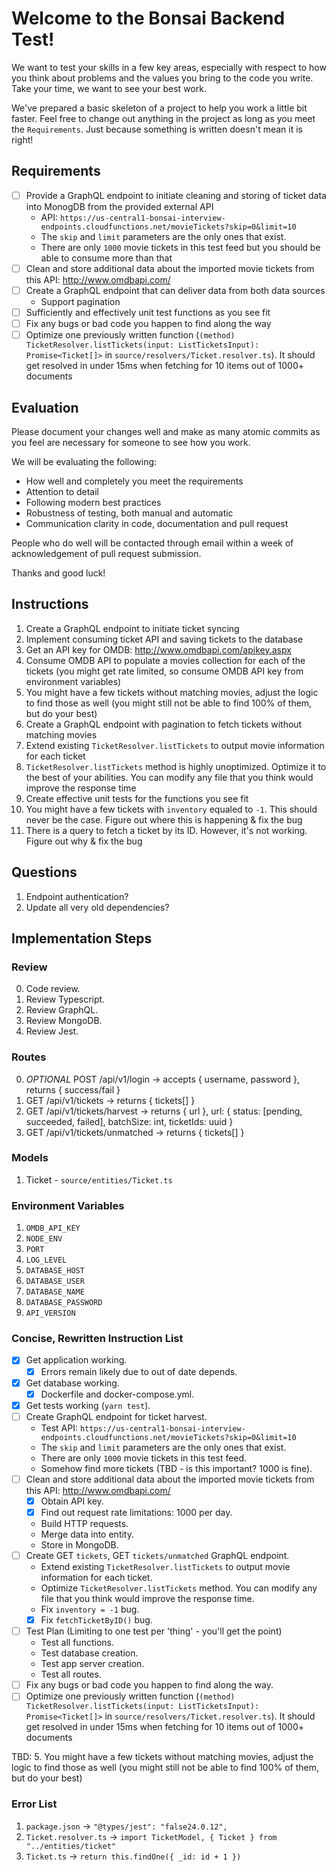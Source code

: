 # Welcome to the Bonsai Backend Test!

We want to test your skills in a few key areas, especially with respect to how you think about problems and the values you bring to the code you write. Take your time, we want to see your best work.

We've prepared a basic skeleton of a project to help you work a little bit faster. Feel free to change out anything in the project as long as you meet the `Requirements`. Just because something is written doesn't mean it is right!

## Requirements

- [ ] Provide a GraphQL endpoint to initiate cleaning and storing of ticket data into MonogDB from the provided external API
  - API: `https://us-central1-bonsai-interview-endpoints.cloudfunctions.net/movieTickets?skip=0&limit=10`
  - The `skip` and `limit` parameters are the only ones that exist.
  - There are only `1000` movie tickets in this test feed but you should be able to consume more than that
- [ ] Clean and store additional data about the imported movie tickets from this API: http://www.omdbapi.com/
- [ ] Create a GraphQL endpoint that can deliver data from both data sources
  - Support pagination
- [ ] Sufficiently and effectively unit test functions as you see fit
- [ ] Fix any bugs or bad code you happen to find along the way
- [ ] Optimize one previously written function (`(method) TicketResolver.listTickets(input: ListTicketsInput): Promise<Ticket[]>` in `source/resolvers/Ticket.resolver.ts`). It should get resolved in under 15ms when fetching for 10 items out of 1000+ documents

## Evaluation

Please document your changes well and make as many atomic commits as you feel are necessary for someone to see how you work.

We will be evaluating the following:

- How well and completely you meet the requirements
- Attention to detail
- Following modern best practices
- Robustness of testing, both manual and automatic
- Communication clarity in code, documentation and pull request

People who do well will be contacted through email within a week of acknowledgement of pull request submission.

Thanks and good luck!

## Instructions

1. Create a GraphQL endpoint to initiate ticket syncing
2. Implement consuming ticket API and saving tickets to the database
3. Get an API key for OMDB: http://www.omdbapi.com/apikey.aspx
4. Consume OMDB API to populate a movies collection for each of the tickets (you might get rate limited, so consume OMDB API key from environment variables)
5. You might have a few tickets without matching movies, adjust the logic to find those as well (you might still not be able to find 100% of them, but do your best)
6. Create a GraphQL endpoint with pagination to fetch tickets without matching movies
7. Extend existing `TicketResolver.listTickets` to output movie information for each ticket
8. `TicketResolver.listTickets` method is highly unoptimized. Optimize it to the best of your abilities. You can modify any file that you think would improve the response time
9. Create effective unit tests for the functions you see fit
10. You might have a few tickets with `inventory` equaled to `-1`. This should never be the case. Figure out where this is happening & fix the bug
11. There is a query to fetch a ticket by its ID. However, it's not working. Figure out why & fix the bug

## Questions

1. Endpoint authentication?
2. Update all very old dependencies?

## Implementation Steps

### Review

0. Code review.
1. Review Typescript.
2. Review GraphQL.
3. Review MongoDB.
4. Review Jest.

### Routes

0. *OPTIONAL* POST /api/v1/login -> accepts { username, password }, returns { success/fail }
1. GET /api/v1/tickets -> returns { tickets[] }
2. GET /api/v1/tickets/harvest -> returns { url }, url: { status: [pending, succeeded, failed], batchSize: int, ticketIds: uuid }
3. GET /api/v1/tickets/unmatched -> returns { tickets[] }

### Models

1. Ticket - `source/entities/Ticket.ts`

### Environment Variables

1. `OMDB_API_KEY`
2. `NODE_ENV`
3. `PORT`
4. `LOG_LEVEL`
5. `DATABASE_HOST`
6. `DATABASE_USER`
7. `DATABASE_NAME`
8. `DATABASE_PASSWORD`
9. `API_VERSION`

### Concise, Rewritten Instruction List

- [x] Get application working.
  - [x] Errors remain likely due to out of date depends.
- [x] Get database working.
  - [x] Dockerfile and docker-compose.yml.
- [x] Get tests working (`yarn test`).
- [ ] Create GraphQL endpoint for ticket harvest.
  - Test API: `https://us-central1-bonsai-interview-endpoints.cloudfunctions.net/movieTickets?skip=0&limit=10`
  - The `skip` and `limit` parameters are the only ones that exist.
  - There are only `1000` movie tickets in this test feed.
  - Somehow find more tickets (TBD - is this important? 1000 is fine).
- [ ] Clean and store additional data about the imported movie tickets from this API: http://www.omdbapi.com/
  - [x] Obtain API key.
  - [x] Find out request rate limitations: 1000 per day.
  - Build HTTP requests.
  - Merge data into entity.
  - Store in MongoDB.
- [ ] Create GET `tickets`, GET `tickets/unmatched` GraphQL endpoint.
  - Extend existing `TicketResolver.listTickets` to output movie information for each ticket.
  - Optimize `TicketResolver.listTickets` method. You can modify any file that you think would improve the response time.
  - Fix `inventory = -1` bug.
  - [x] Fix `fetchTicketByID()` bug.
- [ ] Test Plan (Limiting to one test per 'thing' - you'll get the point)
  - Test all functions.
  - Test database creation.
  - Test app server creation.
  - Test all routes.
- [ ] Fix any bugs or bad code you happen to find along the way.
- [ ] Optimize one previously written function (`(method) TicketResolver.listTickets(input: ListTicketsInput): Promise<Ticket[]>` in `source/resolvers/Ticket.resolver.ts`). It should get resolved in under 15ms when fetching for 10 items out of 1000+ documents

TBD: 
5. You might have a few tickets without matching movies, adjust the logic to find those as well (you might still not be able to find 100% of them, but do your best)

### Error List

1. `package.json` -> `"@types/jest": "false24.0.12",`
2. `Ticket.resolver.ts` -> `import TicketModel, { Ticket } from "../entities/ticket"`
3. `Ticket.ts` -> `return this.findOne({ _id: id + 1 })`
